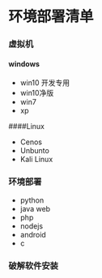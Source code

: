 # 环境部署清单
### 虚拟机
#### windows 
+ win10 开发专用
+ win10净版
+ win7
+ xp

####Linux
+ Cenos
+ Unbunto
+ Kali Linux

### 环境部署
+ python
+ java web
+ php
+ nodejs
+ android
+ c

### 破解软件安装

